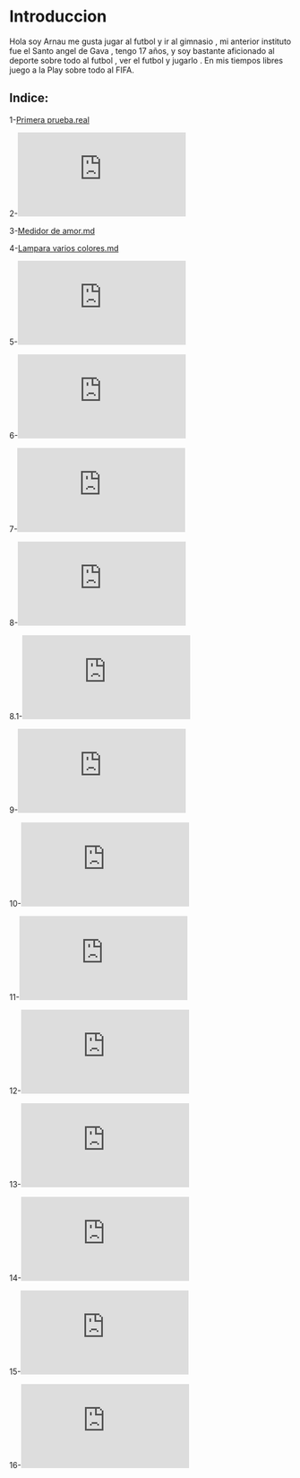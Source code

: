 # Introduccion 

Hola soy Arnau me gusta jugar al futbol y ir al gimnasio , mi anterior instituto fue el Santo angel de Gava , tengo 17 años, y soy bastante aficionado al deporte sobre todo al futbol , ver el futbol y jugarlo . En mis tiempos libres juego a la Play sobre todo al FIFA. 

## Indice:

1-[Primera prueba.real](https://github.com/aRnAu1012/arduino./blob/main/Primera%20prueba%20.md)

2-![Interfaz de nave.md](https://github.com/aRnAu1012/arduino./blob/main/interfaz%20de%20nave.md)

3-[Medidor de amor.md](https://github.com/aRnAu1012/arduino./blob/main/Medidor%20de%20Amor%20.MD)

4-[Lampara varios colores.md](https://github.com/aRnAu1012/arduino./blob/main/lampara%20varios%20colores.md)

5-![Indicador de estado de animo.MD](https://github.com/aRnAu1012/arduino./blob/main/Medidor%20de%20estado%20de%20animo.MD)

6-![Theremin.MD](https://github.com/aRnAu1012/arduino./blob/main/Theremin.MD)

7-![Instrumento del teclado](https://github.com/aRnAu1012/arduino./blob/main/instrumento%20del%20teclado.MD)

8-![Reloj de arena digital.md](https://github.com/aRnAu1012/arduino./blob/main/reloj%20de%20arena%20digital.md)

8.1-![Reloj de arena.md](https://github.com/aRnAu1012/arduino./blob/main/reloj%20de%20arena%20digital.md)

9-![Molinillo.md](https://github.com/aRnAu1012/arduino./blob/main/molinillo.md)

10-![Zootropo.md](https://github.com/aRnAu1012/arduino./blob/main/zootropo.md)

11-![Bola de cristal.md](https://github.com/aRnAu1012/arduino./blob/main/bola%20de%20cristal.md)

12-![Cerrojo de puerta.md](https://github.com/aRnAu1012/arduino./blob/main/cerrojo%20de%20puerta.md)

13-![Melodia.MD](https://github.com/aRnAu1012/arduino./blob/main/melodia.md)

14-![KY-015](https://github.com/aRnAu1012/arduino./blob/main/KY-015.MD)

15-![Campana sobre campana villancico](https://github.com/aRnAu1012/arduino./blob/main/Campana%20sobre%20campana.md)

16-![Sensor de humedad y temperatura](https://github.com/aRnAu1012/arduino./blob/main/Sensor%20de%20humedad%20y%20temperatura.md)

